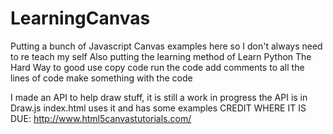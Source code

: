 # LearningCanvas
Putting a bunch of Javascript Canvas examples here so I don't always need to re teach my self
Also putting the learning method of Learn Python The Hard Way to good use
  copy code
  run the code
  add comments to all the lines of code
  make something with the code


I made an API to help draw stuff, it is still a work in progress
  the API is in Draw.js
  index.html uses it and has some examples
CREDIT WHERE IT IS DUE:
  http://www.html5canvastutorials.com/

